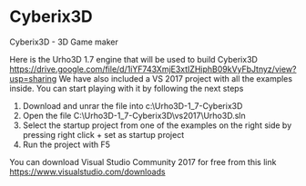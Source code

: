 # Cyberix3D
Cyberix3D - 3D Game maker

Here is the Urho3D 1.7 engine that will be used to build Cyberix3D
https://drive.google.com/file/d/1iYF743XmjE3xtIZHiphB09kVyFbJtnyz/view?usp=sharing
We have also included a VS 2017 project with all the examples inside.
You can start playing with it by following the next steps
1. Download and unrar the file into c:\Urho3D-1_7-Cyberix3D
2. Open the file C:\Urho3D-1_7-Cyberix3D\vs2017\Urho3D.sln
3. Select the startup project from one of the examples on the right side by pressing right click + set as startup project
4. Run the project with F5

You can download Visual Studio Community 2017 for free from this link
https://www.visualstudio.com/downloads
